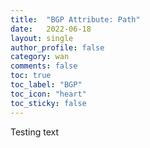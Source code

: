 ```yaml
---
title:  "BGP Attribute: Path"
date:   2022-06-18
layout: single
author_profile: false
category: wan
comments: false
toc: true
toc_label: "BGP"
toc_icon: "heart"
toc_sticky: false
---
```


Testing text

